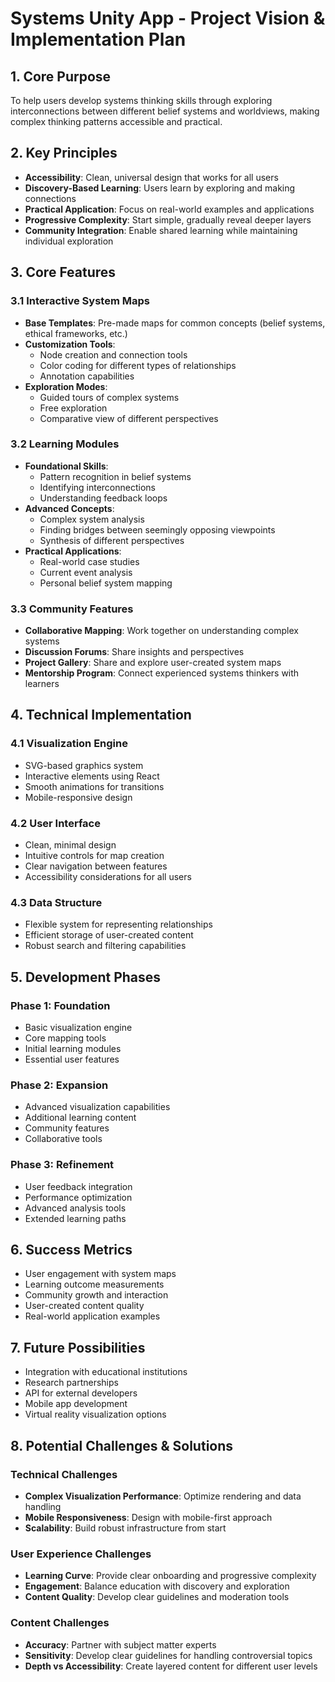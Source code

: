 # Systems Unity App - Project Vision & Implementation Plan

## 1. Core Purpose
To help users develop systems thinking skills through exploring interconnections between different belief systems and worldviews, making complex thinking patterns accessible and practical.

## 2. Key Principles
- **Accessibility**: Clean, universal design that works for all users
- **Discovery-Based Learning**: Users learn by exploring and making connections
- **Practical Application**: Focus on real-world examples and applications
- **Progressive Complexity**: Start simple, gradually reveal deeper layers
- **Community Integration**: Enable shared learning while maintaining individual exploration

## 3. Core Features

### 3.1 Interactive System Maps
- **Base Templates**: Pre-made maps for common concepts (belief systems, ethical frameworks, etc.)
- **Customization Tools**: 
  - Node creation and connection tools
  - Color coding for different types of relationships
  - Annotation capabilities
- **Exploration Modes**:
  - Guided tours of complex systems
  - Free exploration
  - Comparative view of different perspectives

### 3.2 Learning Modules
- **Foundational Skills**:
  - Pattern recognition in belief systems
  - Identifying interconnections
  - Understanding feedback loops
- **Advanced Concepts**:
  - Complex system analysis
  - Finding bridges between seemingly opposing viewpoints
  - Synthesis of different perspectives
- **Practical Applications**:
  - Real-world case studies
  - Current event analysis
  - Personal belief system mapping

### 3.3 Community Features
- **Collaborative Mapping**: Work together on understanding complex systems
- **Discussion Forums**: Share insights and perspectives
- **Project Gallery**: Share and explore user-created system maps
- **Mentorship Program**: Connect experienced systems thinkers with learners

## 4. Technical Implementation

### 4.1 Visualization Engine
- SVG-based graphics system
- Interactive elements using React
- Smooth animations for transitions
- Mobile-responsive design

### 4.2 User Interface
- Clean, minimal design
- Intuitive controls for map creation
- Clear navigation between features
- Accessibility considerations for all users

### 4.3 Data Structure
- Flexible system for representing relationships
- Efficient storage of user-created content
- Robust search and filtering capabilities

## 5. Development Phases

### Phase 1: Foundation
- Basic visualization engine
- Core mapping tools
- Initial learning modules
- Essential user features

### Phase 2: Expansion
- Advanced visualization capabilities
- Additional learning content
- Community features
- Collaborative tools

### Phase 3: Refinement
- User feedback integration
- Performance optimization
- Advanced analysis tools
- Extended learning paths

## 6. Success Metrics
- User engagement with system maps
- Learning outcome measurements
- Community growth and interaction
- User-created content quality
- Real-world application examples

## 7. Future Possibilities
- Integration with educational institutions
- Research partnerships
- API for external developers
- Mobile app development
- Virtual reality visualization options

## 8. Potential Challenges & Solutions

### Technical Challenges
- **Complex Visualization Performance**: Optimize rendering and data handling
- **Mobile Responsiveness**: Design with mobile-first approach
- **Scalability**: Build robust infrastructure from start

### User Experience Challenges
- **Learning Curve**: Provide clear onboarding and progressive complexity
- **Engagement**: Balance education with discovery and exploration
- **Content Quality**: Develop clear guidelines and moderation tools

### Content Challenges
- **Accuracy**: Partner with subject matter experts
- **Sensitivity**: Develop clear guidelines for handling controversial topics
- **Depth vs Accessibility**: Create layered content for different user levels
